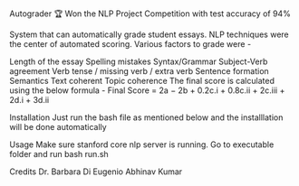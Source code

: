 Autograder
🏆 Won the NLP Project Competition with test accuracy of 94%

System that can automatically grade student essays. NLP techniques were the center of automated scoring. Various factors to grade were -

Length of the essay
Spelling mistakes
Syntax/Grammar
Subject-Verb agreement
Verb tense / missing verb / extra verb
Sentence formation
Semantics
Text coherent
Topic coherence
The final score is calculated using the below formula -
Final Score = 2a − 2b + 0.2c.i + 0.8c.ii + 2c.iii + 2d.i + 3d.ii

Installation
Just run the bash file as mentioned below and the installlation will be done automatically

Usage
Make sure stanford core nlp server is running.
Go to executable folder and run
bash run.sh

Credits
Dr. Barbara Di Eugenio
Abhinav Kumar
